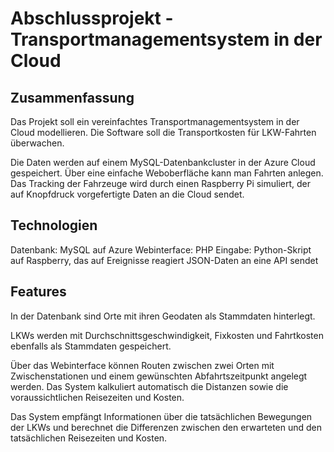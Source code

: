 
# Abschlussprojekt - Transportmanagementsystem in der Cloud

## Zusammenfassung

Das Projekt soll ein vereinfachtes Transportmanagementsystem in der Cloud modellieren. Die Software soll die Transportkosten für LKW-Fahrten überwachen.

Die Daten werden auf einem MySQL-Datenbankcluster in der Azure Cloud gespeichert. Über eine einfache Weboberfläche kann man Fahrten anlegen. Das Tracking der Fahrzeuge wird durch einen Raspberry Pi simuliert, der auf Knopfdruck vorgefertigte Daten an die Cloud sendet.

## Technologien

Datenbank: MySQL auf Azure
Webinterface: PHP
Eingabe: Python-Skript auf Raspberry, das auf Ereignisse reagiert JSON-Daten an eine API sendet

## Features

In der Datenbank sind Orte mit ihren Geodaten als Stammdaten hinterlegt.

LKWs werden mit Durchschnittsgeschwindigkeit, Fixkosten und Fahrtkosten ebenfalls als Stammdaten gespeichert.

Über das Webinterface können Routen zwischen zwei Orten mit Zwischenstationen und einem gewünschten Abfahrtszeitpunkt angelegt werden. Das System kalkuliert automatisch die Distanzen sowie die voraussichtlichen Reisezeiten und Kosten.

Das System empfängt Informationen über die tatsächlichen Bewegungen der LKWs und berechnet die Differenzen zwischen den erwarteten und den tatsächlichen Reisezeiten und Kosten.


